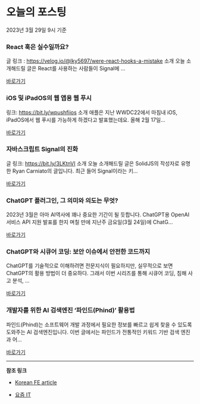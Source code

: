 # 오늘의 포스팅 
2023년 3월 29일 9시 기준 

###  React 훅은 실수일까요? 

 글 링크 : https://velog.io/@lky5697/were-react-hooks-a-mistake 소개 오늘 소개해드릴 글은 React를 사용하는 사람들이 Signal에 ... 

 [바로가기](https://kofearticle.substack.com/p/korean-fe-article-react-9b4) 

###  iOS 및 iPadOS의 웹 앱용 웹 푸시 

 링크: https://bit.ly/wpushfiios 소개 애플은 지난 WWDC22에서 마침내 iOS, iPadOS에서 웹 푸시를 가능하게 하겠다고 발표했는데요. 올해 2월 17일... 

 [바로가기](https://kofearticle.substack.com/p/korean-fe-article-ios-ipados) 

###  자바스크립트 Signal의 진화 

 글 링크: https://bit.ly/3LKtnVI 소개 오늘 소개해드릴 글은 SolidJS의 작성자로 유명한 Ryan Carniato의 글입니다. 최근 들어 Signal이라는 키... 

 [바로가기](https://kofearticle.substack.com/p/korean-fe-article-signal) 

### ChatGPT 플러그인, 그 의미와 의도는 무엇? 

 2023년 3월은 아마 AI역사에 꽤나 중요한 기간이 될 듯합니다. ChatGPT용 OpenAI 서비스 API 지원 발표를 한지 며칠 만에 지난주 금요일(3월 24일)에 ChatG... 

 [바로가기](https://yozm.wishket.com/magazine/detail/1951/) 

### ChatGPT와 시큐어 코딩: 보안 이슈에서 안전한 코드까지 

 ChatGPT를 기술적으로 이해하려면 전문지식이 필요하지만, 실무적으로 보면 ChatGPT의 활용 방법이 더 중요하다. 그래서 이번 시리즈를 통해 시큐어 코딩, 침해 사고 분석, ... 

 [바로가기](https://yozm.wishket.com/magazine/detail/1948/) 

### 개발자를 위한 AI 검색엔진 ‘파인드(Phind)’ 활용법 

 파인드(Phind)는 소프트웨어 개발 과정에서 필요한 정보를 빠르고 쉽게 찾을 수 있도록 도와주는 AI 검색엔진입니다. 이번 글에서는 파인드가 전통적인 키워드 기반 검색 엔진과 어... 

 [바로가기](https://yozm.wishket.com/magazine/detail/1944/) 

---

**참조 링크**

- [Korean FE article](https://kofearticle.substack.com) 

- [요즘 IT](https://yozm.wishket.com/magazine) 

